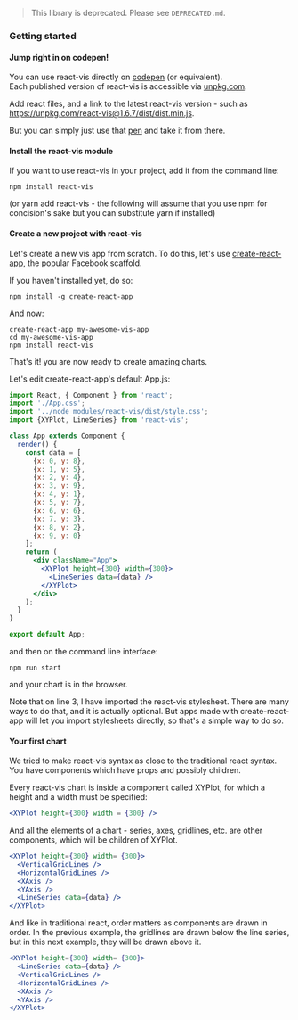 > This library is deprecated. Please see `DEPRECATED.md`.

### Getting started

#### Jump right in on codepen!

You can use react-vis directly on [codepen](https://codepen.io/ubervisualization/pen/BZOeZB) (or equivalent).  
Each published version of react-vis is accessible via [unpkg.com](https://unpkg.com).

Add react files, and a link to the latest react-vis version - such as https://unpkg.com/react-vis@1.6.7/dist/dist.min.js.

But you can simply just use that [pen](https://codepen.io/ubervisualization/pen/BZOeZB) and take it from there.

#### Install the react-vis module

If you want to use react-vis in your project, add it from the command line: 

```
npm install react-vis
```

(or yarn add react-vis - the following will assume that you use npm for concision's sake but you can substitute yarn if installed)

#### Create a new project with react-vis

Let's create a new vis app from scratch.
To do this, let's use [create-react-app](https://github.com/facebookincubator/create-react-app), the popular Facebook scaffold. 

If you haven't installed yet, do so: 

```
npm install -g create-react-app
```

And now:
```
create-react-app my-awesome-vis-app
cd my-awesome-vis-app
npm install react-vis
```

That's it! you are now ready to create amazing charts. 

Let's edit create-react-app's default App.js: 

```jsx
import React, { Component } from 'react';
import './App.css';
import '../node_modules/react-vis/dist/style.css';
import {XYPlot, LineSeries} from 'react-vis';

class App extends Component {
  render() {
    const data = [
      {x: 0, y: 8},
      {x: 1, y: 5},
      {x: 2, y: 4},
      {x: 3, y: 9},
      {x: 4, y: 1},
      {x: 5, y: 7},
      {x: 6, y: 6},
      {x: 7, y: 3},
      {x: 8, y: 2},
      {x: 9, y: 0}
    ];
    return (
      <div className="App">
        <XYPlot height={300} width={300}>
          <LineSeries data={data} />
        </XYPlot>
      </div>
    );
  }
}

export default App;
```

and then on the command line interface:

```
npm run start
```

and your chart is in the browser. 

Note that on line 3, I have imported the react-vis stylesheet. There are many ways to do that, and it is actually optional. But apps made with create-react-app will let you import stylesheets directly, so that's a simple way to do so.

#### Your first chart

We tried to make react-vis syntax as close to the traditional react syntax. You have components which have props and possibly children. 

Every react-vis chart is inside a component called XYPlot, for which a height and a width must be specified:

```jsx
<XYPlot height={300} width = {300} />
```

And all the elements of a chart - series, axes, gridlines, etc. are other components, which will be children of XYPlot.

```jsx
<XYPlot height={300} width= {300}>
  <VerticalGridLines />
  <HorizontalGridLines />
  <XAxis />
  <YAxis />
  <LineSeries data={data} />
</XYPlot>
```

And like in traditional react, order matters as components are drawn in order. In the previous example, the gridlines are drawn below the line series, but in this next example, they will be drawn above it.

```jsx
<XYPlot height={300} width= {300}>
  <LineSeries data={data} />
  <VerticalGridLines />
  <HorizontalGridLines />
  <XAxis />
  <YAxis />
</XYPlot>
```

